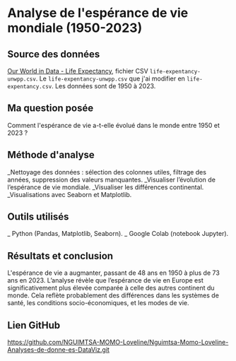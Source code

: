 # Analyse de l'espérance de vie mondiale (1950-2023)

## Source des données

[Our World in Data - Life Expectancy](https://ourworldindata.org/grapher/life-expectancy-unwpp), fichier CSV `life-expentancy-unwpp.csv`.
Le `life-expentancy-unwpp.csv` que j'ai modifier en `life-expentancy.csv`. Les données sont de 1950 à 2023.

## Ma question posée 

Comment l'espérance de vie a-t-elle évolué dans le monde entre 1950 et 2023 ?  

## Méthode d'analyse

_Nettoyage des données : sélection des colonnes utiles, filtrage des années, suppression des valeurs manquantes.
_Visualiser l’évolution de l’espérance de vie mondiale.
_Visualiser les différences continental.
_Visualisations avec Seaborn et Matplotlib.

## Outils utilisés

_ Python (Pandas, Matplotlib, Seaborn).
_ Google Colab (notebook Jupyter).

## Résultats et conclusion

L'espérance de vie a augmanter, passant de 48 ans en 1950 à plus de 73 ans en 2023. L’analyse révèle que l’espérance de vie en Europe est significativement plus élevée comparée à celle des autres continent du monde. Cela reflète probablement des différences dans les systèmes de santé, les conditions socio-économiques, et les modes de vie.

## Lien GitHub
https://github.com/NGUIMTSA-MOMO-Loveline/Nguimtsa-Momo-Loveline-Analyses-de-donne-es-DataViz.git
